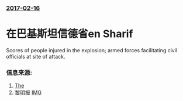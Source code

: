 ### [2017-02-16](/news/2017/02/16/index.md)

##### 
# 在巴基斯坦信德省en Sharif 

Scores of people injured in the explosion; armed forces facilitating civil officials at site of attack.


### 信息来源:

1. [The](https://www.thenews.com.pk/latest/186748-Several-injured-in-Sehwan-Sharif-explosion#)
2. [黎明报](http://www.dawn.com/news/1315136/at-least-10-dead-as-bomb-rips-through-lal-shahbaz-shrine-in-sehwan-sindh) [IMG](http://i.dawn.com/large/2017/02/58a609625dbc7.jpg)
